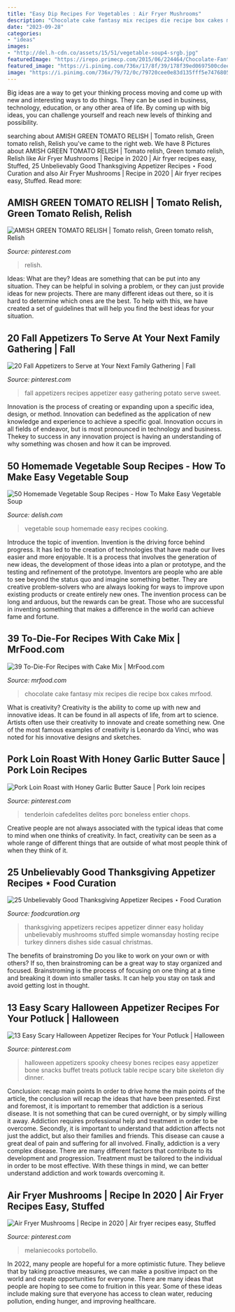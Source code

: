 ```yaml
---
title: "Easy Dip Recipes For Vegetables : Air Fryer Mushrooms"
description: "Chocolate cake fantasy mix recipes die recipe box cakes mrfood"
date: "2023-09-28"
categories:
- "ideas"
images:
- "http://del.h-cdn.co/assets/15/51/vegetable-soup4-srgb.jpg"
featuredImage: "https://irepo.primecp.com/2015/06/224464/Chocolate-Fantasy_ExtraLarge1000_ID-1043255.jpg?v=1043255"
featured_image: "https://i.pinimg.com/736x/17/8f/39/178f39ed0697500cdee480d9bce6ba9d--green-tomatoes-preserving-food.jpg"
image: "https://i.pinimg.com/736x/79/72/0c/79720cee0e83d135fff5e747680524c2.jpg"
---
```



Big ideas are a way to get your thinking process moving and come up with new and interesting ways to do things. They can be used in business, technology, education, or any other area of life. By coming up with big ideas, you can challenge yourself and reach new levels of thinking and possibility.

	

		
searching about AMISH GREEN TOMATO RELISH | Tomato relish, Green tomato relish, Relish you've came to the right web. We have 8 Pictures about AMISH GREEN TOMATO RELISH | Tomato relish, Green tomato relish, Relish like Air Fryer Mushrooms | Recipe in 2020 | Air fryer recipes easy, Stuffed, 25 Unbelievably Good Thanksgiving Appetizer Recipes ⋆ Food Curation and also Air Fryer Mushrooms | Recipe in 2020 | Air fryer recipes easy, Stuffed. Read more:
		
    
## AMISH GREEN TOMATO RELISH | Tomato Relish, Green Tomato Relish, Relish

<img loading=lazy src="https://i.pinimg.com/736x/17/8f/39/178f39ed0697500cdee480d9bce6ba9d--green-tomatoes-preserving-food.jpg" onerror="this.onerror=null;this.src='https://tse2.mm.bing.net/th?id=OIP.YUogJsUR6UxgsH52c7p-pwHaIU&amp;pid=15.1';" alt="AMISH GREEN TOMATO RELISH | Tomato relish, Green tomato relish, Relish">

_Source: pinterest.com_

>relish. 

	

Ideas: What are they?
Ideas are something that can be put into any situation. They can be helpful in solving a problem, or they can just provide ideas for new projects. There are many different ideas out there, so it is hard to determine which ones are the best. To help with this, we have created a set of guidelines that will help you find the best ideas for your situation.

    
## 20 Fall Appetizers To Serve At Your Next Family Gathering | Fall

<img loading=lazy src="https://i.pinimg.com/736x/86/80/84/8680843352abfd537d4bd9142c15c269.jpg" onerror="this.onerror=null;this.src='https://tse3.mm.bing.net/th?id=OIP.o7Ftc6NdKadgGVOjIfnl5gHaLH&amp;pid=15.1';" alt="20 Fall Appetizers to Serve at Your Next Family Gathering | Fall">

_Source: pinterest.com_

>fall appetizers recipes appetizer easy gathering potato serve sweet. 

	

Innovation is the process of creating or expanding upon a specific idea, design, or method. Innovation can bedefined as the application of new knowledge and experience to achieve a specific goal. Innovation occurs in all fields of endeavor, but is most pronounced in technology and business. Thekey to success in any innovation project is having an understanding of why something was chosen and how it can be improved.

    
## 50 Homemade Vegetable Soup Recipes - How To Make Easy Vegetable Soup

<img loading=lazy src="http://del.h-cdn.co/assets/15/51/vegetable-soup4-srgb.jpg" onerror="this.onerror=null;this.src='https://tse1.mm.bing.net/th?id=OIP.2PsmdonBtbRl1kCOYcb37AHaLH&amp;pid=15.1';" alt="50 Homemade Vegetable Soup Recipes - How To Make Easy Vegetable Soup">

_Source: delish.com_

>vegetable soup homemade easy recipes cooking. 

	

Introduce the topic of invention.
Invention is the driving force behind progress. It has led to the creation of technologies that have made our lives easier and more enjoyable. It is a process that involves the generation of new ideas, the development of those ideas into a plan or prototype, and the testing and refinement of the prototype. Inventors are people who are able to see beyond the status quo and imagine something better. They are creative problem-solvers who are always looking for ways to improve upon existing products or create entirely new ones. The invention process can be long and arduous, but the rewards can be great. Those who are successful in inventing something that makes a difference in the world can achieve fame and fortune.

    
## 39 To-Die-For Recipes With Cake Mix | MrFood.com

<img loading=lazy src="https://irepo.primecp.com/2015/06/224464/Chocolate-Fantasy_ExtraLarge1000_ID-1043255.jpg?v=1043255" onerror="this.onerror=null;this.src='https://tse4.mm.bing.net/th?id=OIP.wtUI6vDMAPu9V6q_J8hONAHaE8&amp;pid=15.1';" alt="39 To-Die-For Recipes with Cake Mix | MrFood.com">

_Source: mrfood.com_

>chocolate cake fantasy mix recipes die recipe box cakes mrfood. 

	

What is creativity?
Creativity is the ability to come up with new and innovative ideas. It can be found in all aspects of life, from art to science. Artists often use their creativity to innovate and create something new. One of the most famous examples of creativity is Leonardo da Vinci, who was noted for his innovative designs and sketches.

    
## Pork Loin Roast With Honey Garlic Butter Sauce | Pork Loin Recipes

<img loading=lazy src="https://i.pinimg.com/736x/1e/87/5d/1e875d27f93ca68151208036a1c0e537.jpg" onerror="this.onerror=null;this.src='https://tse1.mm.bing.net/th?id=OIP.62keVJ1k7l-VzA9oYiBKPAHaLH&amp;pid=15.1';" alt="Pork Loin Roast with Honey Garlic Butter Sauce | Pork loin recipes">

_Source: pinterest.com_

>tenderloin cafedelites delites porc boneless entier chops. 

	

Creative people are not always associated with the typical ideas that come to mind when one thinks of creativity. In fact, creativity can be seen as a whole range of different things that are outside of what most people think of when they think of it.

    
## 25 Unbelievably Good Thanksgiving Appetizer Recipes ⋆ Food Curation

<img loading=lazy src="http://foodcuration.org/wp-content/uploads/2016/10/gallery-1471969032-womans-day-20130726-040.jpg" onerror="this.onerror=null;this.src='https://tse3.mm.bing.net/th?id=OIP.BJNHSehzBodl09oKoSuNXgHaLH&amp;pid=15.1';" alt="25 Unbelievably Good Thanksgiving Appetizer Recipes ⋆ Food Curation">

_Source: foodcuration.org_

>thanksgiving appetizers recipes appetizer dinner easy holiday unbelievably mushrooms stuffed simple womansday hosting recipe turkey dinners dishes side casual christmas. 

	

The benefits of brainstroming
Do you like to work on your own or with others? If so, then brainstroming can be a great way to stay organized and focused. Brainstroming is the process of focusing on one thing at a time and breaking it down into smaller tasks. It can help you stay on task and avoid getting lost in thought.

    
## 13 Easy Scary Halloween Appetizer Recipes For Your Potluck | Halloween

<img loading=lazy src="https://i.pinimg.com/736x/79/72/0c/79720cee0e83d135fff5e747680524c2.jpg" onerror="this.onerror=null;this.src='https://tse2.mm.bing.net/th?id=OIP.GX45gRfY4kgRspkggvLopwHaKk&amp;pid=15.1';" alt="13 Easy Scary Halloween Appetizer Recipes for Your Potluck | Halloween">

_Source: pinterest.com_

>halloween appetizers spooky cheesy bones recipes easy appetizer bone snacks buffet treats potluck table recipe scary bite skeleton diy dinner. 

	

Conclusion: recap main points
In order to drive home the main points of the article, the conclusion will recap the ideas that have been presented. First and foremost, it is important to remember that addiction is a serious disease. It is not something that can be cured overnight, or by simply willing it away. Addiction requires professional help and treatment in order to be overcome. Secondly, it is important to understand that addiction affects not just the addict, but also their families and friends. This disease can cause a great deal of pain and suffering for all involved. Finally, addiction is a very complex disease. There are many different factors that contribute to its development and progression. Treatment must be tailored to the individual in order to be most effective. With these things in mind, we can better understand addiction and work towards overcoming it.

    
## Air Fryer Mushrooms | Recipe In 2020 | Air Fryer Recipes Easy, Stuffed

<img loading=lazy src="https://i.pinimg.com/736x/f1/4f/b3/f14fb37995967311535b7efedce6024b.jpg" onerror="this.onerror=null;this.src='https://tse4.mm.bing.net/th?id=OIP.meIg0wtg1RWaqnyJiTEotwHaJ4&amp;pid=15.1';" alt="Air Fryer Mushrooms | Recipe in 2020 | Air fryer recipes easy, Stuffed">

_Source: pinterest.com_

>melaniecooks portobello. 

	

In 2022, many people are hopeful for a more optimistic future. They believe that by taking proactive measures, we can make a positive impact on the world and create opportunities for everyone. There are many ideas that people are hoping to see come to fruition in this year. Some of these ideas include making sure that everyone has access to clean water, reducing pollution, ending hunger, and improving healthcare.

